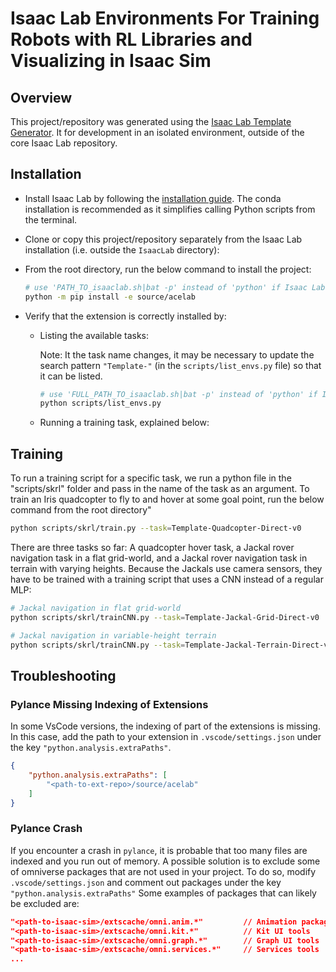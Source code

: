 # Isaac Lab Environments For Training Robots with RL Libraries and Visualizing in Isaac Sim

## Overview

This project/repository was generated using the [Isaac Lab Template Generator](https://isaac-sim.github.io/IsaacLab/main/source/overview/own-project/template.html). 
It for development in an isolated environment, outside of the core Isaac Lab repository.

## Installation

- Install Isaac Lab by following the [installation guide](https://isaac-sim.github.io/IsaacLab/main/source/setup/installation/index.html).
  The conda installation is recommended as it simplifies calling Python scripts from the terminal.

- Clone or copy this project/repository separately from the Isaac Lab installation (i.e. outside the `IsaacLab` directory):

- From the root directory, run the below command to install the project:

    ```bash
    # use 'PATH_TO_isaaclab.sh|bat -p' instead of 'python' if Isaac Lab is not installed in Python venv or conda
    python -m pip install -e source/acelab

- Verify that the extension is correctly installed by:

    - Listing the available tasks:

        Note: It the task name changes, it may be necessary to update the search pattern `"Template-"`
        (in the `scripts/list_envs.py` file) so that it can be listed.

        ```bash
        # use 'FULL_PATH_TO_isaaclab.sh|bat -p' instead of 'python' if Isaac Lab is not installed in Python venv or conda
        python scripts/list_envs.py
        ```

    - Running a training task, explained below:

## Training

To run a training script for a specific task, we run a python file in the "scripts/skrl" folder and pass in the name of the task as an argument. To train an Iris quadcopter to fly to and hover at some goal point, run the below command from the root directory"
  
```bash
python scripts/skrl/train.py --task=Template-Quadcopter-Direct-v0
```

There are three tasks so far: A quadcopter hover task, a Jackal rover navigation task in a flat grid-world, and a Jackal rover navigation task in terrain with varying heights. Because the Jackals use camera sensors, they have to be trained with a training script that uses a CNN instead of a regular MLP: 

```bash
# Jackal navigation in flat grid-world
python scripts/skrl/trainCNN.py --task=Template-Jackal-Grid-Direct-v0
```
```bash
# Jackal navigation in variable-height terrain
python scripts/skrl/trainCNN.py --task=Template-Jackal-Terrain-Direct-v0
```

## Troubleshooting

### Pylance Missing Indexing of Extensions

In some VsCode versions, the indexing of part of the extensions is missing.
In this case, add the path to your extension in `.vscode/settings.json` under the key `"python.analysis.extraPaths"`.

```json
{
    "python.analysis.extraPaths": [
        "<path-to-ext-repo>/source/acelab"
    ]
}
```

### Pylance Crash

If you encounter a crash in `pylance`, it is probable that too many files are indexed and you run out of memory.
A possible solution is to exclude some of omniverse packages that are not used in your project.
To do so, modify `.vscode/settings.json` and comment out packages under the key `"python.analysis.extraPaths"`
Some examples of packages that can likely be excluded are:

```json
"<path-to-isaac-sim>/extscache/omni.anim.*"         // Animation packages
"<path-to-isaac-sim>/extscache/omni.kit.*"          // Kit UI tools
"<path-to-isaac-sim>/extscache/omni.graph.*"        // Graph UI tools
"<path-to-isaac-sim>/extscache/omni.services.*"     // Services tools
...
```
